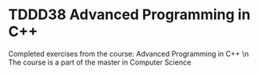 # TDDD38 Advanced Programming in C++
Completed exercises from the course: Advanced Programming in C++ \n
The course is a part of the master in Computer Science
